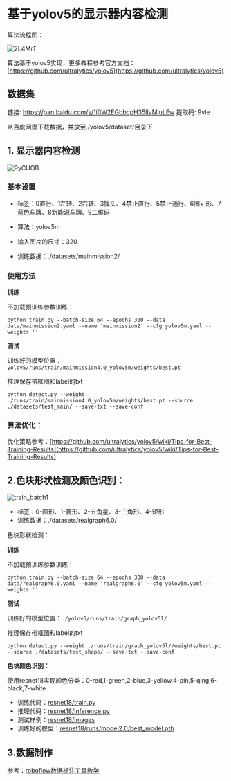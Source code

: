 # 基于yolov5的显示器内容检测

算法流程图：

![2L4MrT](https://ossjiyaoliu.oss-cn-beijing.aliyuncs.com/uPic/2L4MrT.png)

算法基于yolov5实现，更多教程参考官方文档：[https://github.com/ultralytics/yolov5](https://github.com/ultralytics/yolov5)

## 数据集

链接: https://pan.baidu.com/s/1i0W2EGbbcpH35lIyMluLEw 提取码: 9vle 

从百度网盘下载数据，并放至./yolov5/dataset/目录下

## 1. 显示器内容检测

![9yCUOB](https://ossjiyaoliu.oss-cn-beijing.aliyuncs.com/uPic/9yCUOB.jpg)

### 基本设置

+ 标签：0直行、1左转、2右转、3掉头、4禁止直行、5禁止通行、6图+ 形、7蓝色车牌、8新能源车牌、9二维码

+ 算法：yolov5m
+ 输入图片的尺寸：320
+ 训练数据：./datasets/mainmission2/

### 使用方法 

**训练**

不加载预训练参数训练：
```
python train.py --batch-size 64 --epochs 300 --data data/mainmission2.yaml --name 'mainmission2' --cfg yolov5m.yaml --weights ''
```

**测试**

训练好的模型位置：`yolov5/runs/train/mainmission4.0_yolov5m/weights/best.pt`

推理保存带框图和label的txt
```
python detect.py --weight ./runs/train/mainmission4.0_yolov5m/weights/best.pt --source ./datasets/test_main/ --save-txt --save-conf
```

### 算法优化：

优化策略参考：[https://github.com/ultralytics/yolov5/wiki/Tips-for-Best-Training-Results](https://github.com/ultralytics/yolov5/wiki/Tips-for-Best-Training-Results)

## 2.色块形状检测及颜色识别：

![train_batch1](https://ossjiyaoliu.oss-cn-beijing.aliyuncs.com/uPic/train_batch0.jpg)

+ 标签：0-圆形、1-菱形、2-五角星、3-三角形、4-矩形
+ 训练数据：./datasets/realgraph6.0/

色块形状检测：

**训练**


不加载预训练参数训练：
```
python train.py --batch-size 64 --epochs 300 --data data/realgraph6.0.yaml --name 'realgraph6.0' --cfg yolov5m.yaml --weights ''
```


**测试**

训练好的模型位置：`./yolov5/runs/train/graph_yolov5l/`

推理保存带框图和label的txt
```
python detect.py --weight ./runs/train/graph_yolov5l//weights/best.pt --source ./datasets/test_shape/ --save-txt --save-conf
```

**色块颜色识别：**

使用resnet18实现颜色分类：0-red,1-green,2-blue,3-yellow,4-pin,5-qing,6-black,7-white.

+ 训练代码：[resnet18/train.py](https://github.com/huihui500/agent_4mission/blob/liujy/resnet18/train.py)
+ 推理代码：[resnet18/inference.py](https://github.com/huihui500/agent_4mission/blob/liujy/resnet18/inference.py)
+ 测试样例：[resnet18/images](https://github.com/huihui500/agent_4mission/tree/liujy/resnet18/images)
+ 训练好的模型：[resnet18/runs/model2.0/best_model.pth](https://github.com/huihui500/agent_4mission/blob/liujy/resnet18/runs/model2.0/best_model.pth)

## 3.数据制作

参考：[roboflow数据标注工具教学](https://www.bilibili.com/video/BV1LD4y1672d/)


